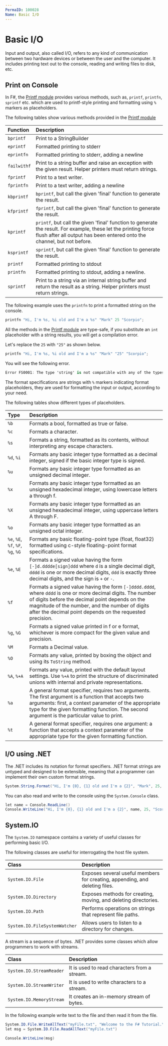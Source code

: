 ```yaml
---
PermaID: 100028
Name: Basic I/O
---
```


# Basic I/O

Input and output, also called I/O, refers to any kind of communication between two hardware devices or between the user and the computer. It includes printing text out to the console, reading and writing files to disk, etc.

## Print on Console

In F#, the [Printf module](https://fsharp.github.io/fsharp-core-docs/reference/fsharp-core-printfmodule.html) provides various methods, such as, `printf`, `printfn`, `sprintf` etc. which are used to printf-style printing and formatting using `%` markers as placeholders.

The following tables show various methods provided in the [Printf module](https://fsharp.github.io/fsharp-core-docs/reference/fsharp-core-printfmodule.html)


| Function               | Description                                                                                       |
| :----------------------| :-------------------------------------------------------------------------------------------------|
| `bprintf`                | Print to a StringBuilder                                                                          |
| `eprintf`                | Formatted printing to stderr                                                                      |
| `eprintfn`               | Formatted printing to stderr, adding a newline                                                    | 
| `failwithf`              | Print to a string buffer and raise an exception with the given result. Helper printers must return strings. |
| `fprintf`                | Print to a text writer.                                                                           |
| `fprintfn`               | Print to a text writer, adding a newline                                                          |
| `kbprintf`               | `bprintf`, but call the given 'final' function to generate the result.                           |
| `kfprintf`               | `fprintf`, but call the given 'final' function to generate the result.                           |
| `kprintf`                | `printf`, but call the given 'final' function to generate the result. For example, these let the printing force flush after all output has been entered onto the channel, but not before. |
| `ksprintf`               | `sprintf`, but call the given 'final' function to generate the result.                           |
| `printf`                 | Formatted printing to stdout                                                                      |
| `printfn`                | Formatted printing to stdout, adding a newline.                                                   |
| `sprintf`                | Print to a string via an internal string buffer and return the result as a string. Helper printers must return strings. |

The following example uses the `printfn` to print a formatted string on the console.

```csharp
printfn "Hi, I'm %s, %i old and I'm a %s" "Mark" 25 "Scorpio";
```

All the methods in the [Printf module](https://fsharp.github.io/fsharp-core-docs/reference/fsharp-core-printfmodule.html) are type-safe, if you substitute an `int` placeholder with a string results, you will get a compilation error.

Let's replace the `25` with `"25"` as shown below.

```csharp
printfn "Hi, I'm %s, %i old and I'm a %s" "Mark" "25" "Scorpio";
```

You will see the following error.

```csharp
Error FS0001: The type 'string' is not compatible with any of the types byte,int16,int32,int64,sbyte,uint16,uint32,uint64,nativeint,unativeint, arising from the use of a printf-style format string.
```

The format specifications are strings with `%` markers indicating format placeholders, they are used for formatting the input or output, according to your need.

The following tables show different types of placeholders.

| Type        | Description                                                     |
| :-----------| :---------------------------------------------------------------|
| `%b`        | Formats a bool, formatted as true or false.                     |
| `%c`        | Formats a character.                                            |
| `%s`        | Formats a string, formatted as its contents, without interpreting any escape characters. |
| `%d`, `%i`  | Formats any basic integer type formatted as a decimal integer, signed if the basic integer type is signed. |
| `%u`        |Formats any basic integer type formatted as an unsigned decimal integer. |
| `%x`        | Formats any basic integer type formatted as an unsigned hexadecimal integer, using lowercase letters a through f. |
| `%X`        | Formats any basic integer type formatted as an unsigned hexadecimal integer, using uppercase letters A through F. |
| `%o`        | Formats any basic integer type formatted as an unsigned octal integer. |
| `%e`, `%E`, `%f`, `%F`, `%g`, `%G` | Formats any basic floating-point type (float, float32) formatted using c-style floating-point format specifications. |
| `%e`, `%E`  | Formats a signed value having the form `[-]d.dddde[sign]ddd` where `d` is a single decimal digit, `dddd` is one or more decimal digits, `ddd` is exactly three decimal digits, and the sign is `+` or `-`. |
| `%f`        | Formats a signed value having the form `[-]dddd.dddd`, where `dddd` is one or more decimal digits. The number of digits before the decimal point depends on the magnitude of the number, and the number of digits after the decimal point depends on the requested precision. |
| `%g`, `%G`  | Formats a signed value printed in f or e format, whichever is more compact for the given value and precision. |
| `%M`        | Formats a Decimal value. |
| `%O`        | Formats any value, printed by boxing the object and using its `ToString` method. |
| `%A`, `%+A` | Formats any value, printed with the default layout settings. Use `%+A` to print the structure of discriminated unions with internal and private representations. |
| `%a`        | A general format specifier, requires two arguments. The first argument is a function that accepts two arguments: first, a context parameter of the appropriate type for the given formatting function. The second argument is the particular value to print. |
| `%t`        | A general format specifier, requires one argument: a function that accepts a context parameter of the appropriate type for the given formatting function. |

## I/O using .NET

The .NET includes its notation for format specifiers. .NET format strings are untyped and designed to be extensible, meaning that a programmer can implement their own custom format strings.

```csharp
System.String.Format("Hi, I'm {0}, {1} old and I'm a {2}", "Mark", 25, "Scorpio")
```

You can also read and write to the console using the `System.Console` class.

```csharp
let name = Console.ReadLine()
Console.WriteLine("Hi, I'm {0}, {1} old and I'm a {2}", name, 25, "Scorpio")
```

## System.IO

The `System.IO` namespace contains a variety of useful classes for performing basic I/O.

The following classes are useful for interrogating the host file system.

| Class              | Description                                                     |
| :------------------| :---------------------------------------------------------------|
| `System.IO.File` | Exposes several useful members for creating, appending, and deleting files.  |
| `System.IO.Directory` | Exposes methods for creating, moving, and deleting directories. |
| `System.IO.Path` | Performs operations on strings that represent file paths.           |
| `System.IO.FileSystemWatcher` | Allows users to listen to a directory for changes.     |

A stream is a sequence of bytes. .NET provides some classes which allow programmers to work with streams.

| Class              | Description                                                     |
| :------------------| :---------------------------------------------------------------|
| `System.IO.StreamReader` | It is used to read characters from a stream.            |
| `System.IO.StreamWriter` | It is used to write characters to a stream.            | 
| `System.IO.MemoryStream` | It creates an in-memory stream of bytes.               |

In the following example write text to the file and then read it from the file.

```csharp
System.IO.File.WriteAllText("myFile.txt", "Welcome to the F# Tutorial.\n You are learning basic I/O.")
let msg = System.IO.File.ReadAllText("myFile.txt")

Console.WriteLine(msg)
```
